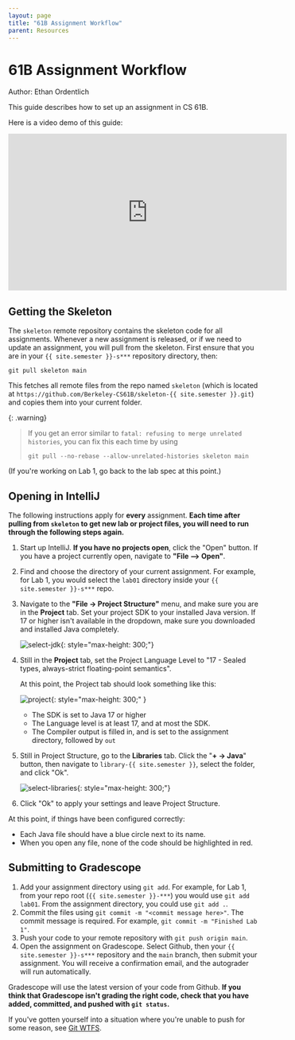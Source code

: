 ```yaml
---
layout: page
title: "61B Assignment Workflow"
parent: Resources
---
```


# 61B Assignment Workflow

Author: Ethan Ordentlich

This guide describes how to set up an assignment in CS 61B.

Here is a video demo of this guide:

<iframe width="560" height="315" src="https://www.youtube.com/embed/tABtNcN5y0A?si=h46RTr6yVPbLnB59" title="YouTube video player" frameborder="0" allow="accelerometer; autoplay; clipboard-write; encrypted-media; gyroscope; picture-in-picture; web-share" referrerpolicy="strict-origin-when-cross-origin" allowfullscreen></iframe>


## Getting the Skeleton

The `skeleton` remote repository contains the skeleton code for all assignments. Whenever a new assignment is released, or if we need to update an assignment, you will pull from the skeleton. First ensure that you are in your `{{ site.semester }}-s***` repository directory, then:

```shell
git pull skeleton main
```

This fetches all remote files from the repo named `skeleton` (which is located at `https://github.com/Berkeley-CS61B/skeleton-{{ site.semester }}.git`) and copies them into your current folder.

{: .warning}
> If you get an error similar to `fatal: refusing to merge unrelated histories`,
> you can fix this each time by using
> 
> ```shell
> git pull --no-rebase --allow-unrelated-histories skeleton main
> ```

(If you're working on Lab 1, go back to the lab spec at this point.)


## Opening in IntelliJ

The following instructions apply for **every** assignment. **Each time after pulling from `skeleton` to get new lab or project files, you will need to run through the following steps again.**

1. Start up IntelliJ. **If you have no projects open**, click the "Open" button. If you have a project currently open, navigate to **"File --> Open"**.

2. Find and choose the directory of your current assignment. For example, for Lab 1, you would select the `lab01` directory inside your `{{ site.semester }}-s***` repo.

3. Navigate to the **"File -> Project Structure"** menu, and make sure you are in the **Project** tab. Set your project SDK to your installed Java version. If 17 or higher isn't available in the dropdown, make sure you downloaded and installed Java completely.

   ![select-jdk](../assignment-workflow-img/select_jdk.png){: style="max-height: 300;"}

4. Still in the **Project** tab, set the Project Language Level to "17 - Sealed types, always-strict floating-point semantics".

   At this point, the Project tab should look something like this:

   ![project](../assignment-workflow-img/project_structure_settings.png){: style="max-height: 300;" }

   - The SDK is set to Java 17 or higher
   - The Language level is at least 17, and at most the SDK.
   - The Compiler output is filled in, and is set to the assignment directory, followed by `out`

5. Still in Project Structure, go to the **Libraries** tab. Click the "**+ -> Java**" button, then navigate to `library-{{ site.semester }}`, select the folder, and click "Ok".

   ![select-libraries](../assignment-workflow-img/select_libraries.png){: style="max-height: 300;"}

6. Click "Ok" to apply your settings and leave Project Structure.

At this point, if things have been configured correctly:

- Each Java file should have a blue circle next to its name.
- When you open any file, none of the code should be highlighted in red.


## Submitting to Gradescope

1.  Add your assignment directory using `git add`. For example, for Lab 1, from your repo root (`{{ site.semester }}-***`) you would use `git add lab01`. From the assignment directory, you could use `git add .`.
2.  Commit the files using `git commit -m "<commit message here>"`. The commit message is required. For example, `git commit -m "Finished Lab 1"`.
3.  Push your code to your remote repository with `git push origin main`.
1.  Open the assignment on Gradescope. Select Github, then your `{{ site.semester }}-s***` repository and the `main` branch, then submit your assignment. You will receive a confirmation email, and the autograder will run automatically.

Gradescope will use the latest version of your code from Github. **If you think that Gradescope isn't grading the right code, check that you have added, committed, and pushed with `git status`.**

If you've gotten yourself into a situation where you're unable to push for some reason, see [Git WTFS](/troubleshooting/git-wtfs).